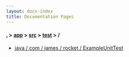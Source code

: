 ```yaml
---
layout: docs-index
title: Documentation Pages
---
```

#### [.](./../../../index) > [app](./../../index) > [src](./../index) > [test](./index) > **/**

- [java / com / james / rocket / ExampleUnitTest](java/com/james/rocket/ExampleUnitTest)
